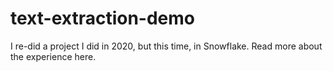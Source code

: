 # text-extraction-demo
I re-did a project I did in 2020, but this time, in Snowflake. Read more about the experience here. 

